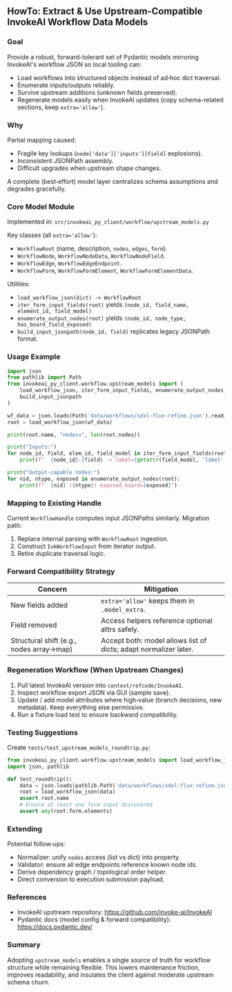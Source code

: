 ## HowTo: Extract & Use Upstream-Compatible InvokeAI Workflow Data Models

### Goal
Provide a robust, forward-tolerant set of Pydantic models mirroring InvokeAI's workflow JSON so local tooling can:
- Load workflows into structured objects instead of ad‑hoc dict traversal.
- Enumerate inputs/outputs reliably.
- Survive upstream additions (unknown fields preserved).
- Regenerate models easily when InvokeAI updates (copy schema-related sections, keep `extra='allow'`).

### Why
Partial mapping caused:
- Fragile key lookups (`node['data']['inputs'][field]` explosions).
- Inconsistent JSONPath assembly.
- Difficult upgrades when upstream shape changes.

A complete (best‑effort) model layer centralizes schema assumptions and degrades gracefully.

### Core Model Module
Implemented in: `src/invokeai_py_client/workflow/upstream_models.py`

Key classes (all `extra='allow'`):
- `WorkflowRoot` (name, description, `nodes`, `edges`, `form`).
- `WorkflowNode`, `WorkflowNodeData`, `WorkflowNodeField`.
- `WorkflowEdge`, `WorkflowEdgeEndpoint`.
- `WorkflowForm`, `WorkflowFormElement`, `WorkflowFormElementData`.

Utilities:
- `load_workflow_json(dict) -> WorkflowRoot`
- `iter_form_input_fields(root)` yields `(node_id, field_name, element_id, field_model)`
- `enumerate_output_nodes(root)` yields `(node_id, node_type, has_board_field_exposed)`
- `build_input_jsonpath(node_id, field)` replicates legacy JSONPath format.

### Usage Example
```python
import json
from pathlib import Path
from invokeai_py_client.workflow.upstream_models import (
    load_workflow_json, iter_form_input_fields, enumerate_output_nodes,
    build_input_jsonpath
)

wf_data = json.loads(Path('data/workflows/sdxl-flux-refine.json').read_text())
root = load_workflow_json(wf_data)

print(root.name, "nodes=", len(root.nodes))

print("Inputs:")
for node_id, field, elem_id, field_model in iter_form_input_fields(root):
    print(f"  {node_id}:{field} -> label={getattr(field_model, 'label', None)} path={build_input_jsonpath(node_id, field)}")

print("Output-capable nodes:")
for nid, ntype, exposed in enumerate_output_nodes(root):
    print(f"  {nid} ({ntype}) exposed_board={exposed}")
```

### Mapping to Existing Handle
Current `WorkflowHandle` computes input JSONPaths similarly. Migration path:
1. Replace internal parsing with `WorkflowRoot` ingestion.
2. Construct `IvkWorkflowInput` from iterator output.
3. Retire duplicate traversal logic.

### Forward Compatibility Strategy
| Concern | Mitigation |
|---------|------------|
| New fields added | `extra='allow'` keeps them in `.model_extra`. |
| Field removed | Access helpers reference optional attrs safely. |
| Structural shift (e.g., nodes array→map) | Accept both: model allows list of dicts; adapt normalizer later. |

### Regeneration Workflow (When Upstream Changes)
1. Pull latest InvokeAI version into `context/refcode/InvokeAI`.
2. Inspect workflow export JSON via GUI (sample save).
3. Update / add model attributes where high‑value (branch decisions, new metadata). Keep everything else permissive.
4. Run a fixture load test to ensure backward compatibility.

### Testing Suggestions
Create `tests/test_upstream_models_roundtrip.py`:
```python
from invokeai_py_client.workflow.upstream_models import load_workflow_json
import json, pathlib

def test_roundtrip():
    data = json.loads(pathlib.Path('data/workflows/sdxl-flux-refine.json').read_text())
    root = load_workflow_json(data)
    assert root.name
    # Ensure at least one form input discovered
    assert any(root.form.elements)
```

### Extending
Potential follow‑ups:
- Normalizer: unify `nodes` access (list vs dict) into property.
- Validator: ensure all edge endpoints reference known node ids.
- Derive dependency graph / topological order helper.
- Direct conversion to execution submission payload.

### References
- InvokeAI upstream repository: https://github.com/invoke-ai/InvokeAI
- Pydantic docs (model config & forward compatibility): https://docs.pydantic.dev/

### Summary
Adopting `upstream_models` enables a single source of truth for workflow structure while remaining flexible. This lowers maintenance friction, improves readability, and insulates the client against moderate upstream schema churn.
